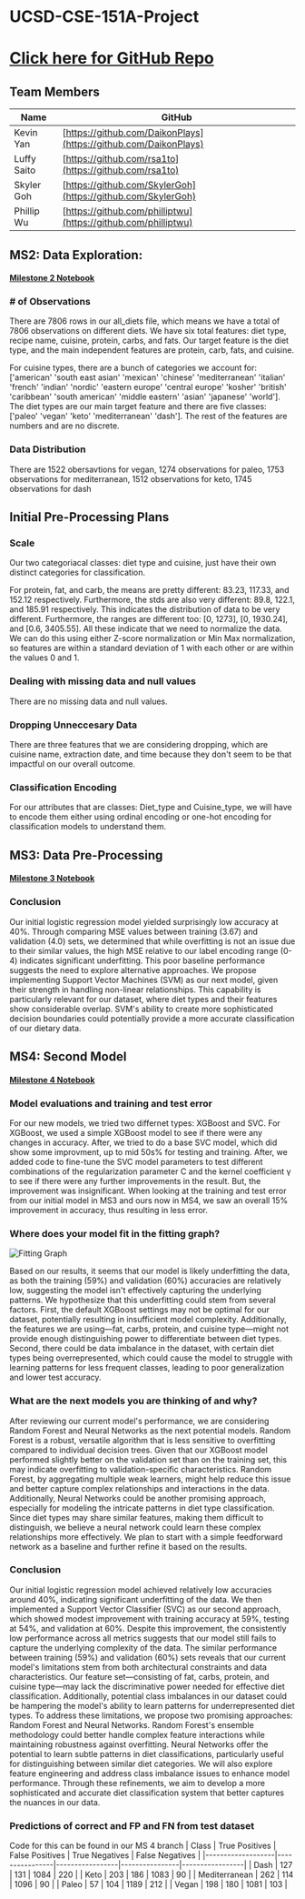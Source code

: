 # UCSD-CSE-151A-Project

# [Click here for GitHub Repo](https://github.com/DaikonPlays/diet-warriors/tree/main)

## Team Members
| Name | GitHub |
|------|--------|
| Kevin Yan   | [https://github.com/DaikonPlays](https://github.com/DaikonPlays)  |
| Luffy Saito | [https://github.com/rsa1to](https://github.com/rsa1to) |
| Skyler Goh  | [https://github.com/SkylerGoh](https://github.com/SkylerGoh) |
| Phillip Wu  | [https://github.com/philliptwu](https://github.com/philliptwu) |

## MS2: Data Exploration:
#### [Milestone 2 Notebook](https://github.com/DaikonPlays/diet-warriors/blob/Milestone2/src/data_exploration.ipynb)

### # of Observations

There are 7806 rows in our all_diets file, which means we have a total of 7806 observations on different diets. We have six total features: diet type, recipe name, cuisine, protein, carbs, and fats. Our target feature is the diet type, and the main independent features are protein, carb, fats, and cuisine.

For cuisine types, there are a bunch of categories we account for: ['american' 'south east asian' 'mexican' 'chinese' 'mediterranean'
'italian' 'french' 'indian' 'nordic' 'eastern europe' 'central europe'
'kosher' 'british' 'caribbean' 'south american' 'middle eastern' 'asian'
'japanese' 'world'].
The diet types are our main target feature and there are five classes: ['paleo' 'vegan' 'keto' 'mediterranean' 'dash'].
The rest of the features are numbers and are no discrete.

### Data Distribution

There are 1522 obersavtions for vegan, 1274 observations for paleo, 1753 observations for mediterranean, 1512 observations for keto, 1745 observations for dash

## Initial Pre-Processing Plans

### Scale

Our two categoriacal classes: diet type and cuisine, just have their own distinct categories for classification.

For protein, fat, and carb, the means are pretty different: 83.23, 117.33, and 152.12 respectively. Furthermore, the stds are also very different: 89.8, 122.1, and 185.91 respectively. This indicates the distribution of data to be very different. Furthermore, the ranges are different too: [0, 1273], [0, 1930.24], and [0.6, 3405.55]. All these indicate that we need to normalize the data. We can do this using either Z-score normalization or Min Max normalization, so features are within a standard deviation of 1 with each other or are within the values 0 and 1.

### Dealing with missing data and null values

There are no missing data and null values. 

### Dropping Unneccesary Data

There are three features that we are considering dropping, which are cuisine name, extraction date, and time because they don't seem to be that impactful on our overall outcome.

### Classification Encoding
For our attributes that are classes: Diet_type and Cuisine_type, we will have to encode them either using ordinal encoding or one-hot encoding for classification models to understand them.

## MS3: Data Pre-Processing
#### [Milestone 3 Notebook](https://github.com/DaikonPlays/diet-warriors/blob/Milestone3/src/diet_classifer.ipynb) 

### Conclusion
Our initial logistic regression model yielded surprisingly low accuracy at 40%. Through comparing MSE values between training (3.67) and validation (4.0) sets, we determined that while overfitting is not an issue due to their similar values, the high MSE relative to our label encoding range (0-4) indicates significant underfitting. This poor baseline performance suggests the need to explore alternative approaches. We propose implementing Support Vector Machines (SVM) as our next model, given their strength in handling non-linear relationships. This capability is particularly relevant for our dataset, where diet types and their features show considerable overlap. SVM's ability to create more sophisticated decision boundaries could potentially provide a more accurate classification of our dietary data.

## MS4: Second Model
#### [Milestone 4 Notebook](https://github.com/DaikonPlays/diet-warriors/blob/Milestone4/src/diet_classifer.ipynb) 

### Model evaluations and training and test error
For our new models, we tried two differnet types: XGBoost and SVC. For XGBoost, we used a simple XGBoost model to see if there were any changes in accuracy. After, we tried to do a base SVC model, which did show some improvment, up to mid 50s% for testing and training. After, we added code to fine-tune the SVC model parameters to test different combinations of the regularization parameter C and the kernel coefficient γ to see if there were any further improvements in the result. But, the improvement was insignificant. When looking at the training and test error from our initial model in MS3 and ours now in MS4, we saw an overall 15% improvement in accuracy, thus resulting in less error.

### Where does your model fit in the fitting graph? 

![Fitting Graph](https://github.com/DaikonPlays/diet-warriors/blob/Milestone4/graphs/svc_fitting_graph.png)

Based on our results, it seems that our model is likely underfitting the data, as both the training (59%) and validation (60%) accuracies are relatively low, suggesting the model isn't effectively capturing the underlying patterns. We hypothesize that this underfitting could stem from several factors. First, the default XGBoost settings may not be optimal for our dataset, potentially resulting in insufficient model complexity. Additionally, the features we are using—fat, carbs, protein, and cuisine type—might not provide enough distinguishing power to differentiate between diet types. Second, there could be data imbalance in the dataset, with certain diet types being overrepresented, which could cause the model to struggle with learning patterns for less frequent classes, leading to poor generalization and lower test accuracy.

### What are the next models you are thinking of and why?

After reviewing our current model's performance, we are considering Random Forest and Neural Networks as the next potential models. Random Forest is a robust, versatile algorithm that is less sensitive to overfitting compared to individual decision trees. Given that our XGBoost model performed slightly better on the validation set than on the training set, this may indicate overfitting to validation-specific characteristics. Random Forest, by aggregating multiple weak learners, might help reduce this issue and better capture complex relationships and interactions in the data. Additionally, Neural Networks could be another promising approach, especially for modeling the intricate patterns in diet type classification. Since diet types may share similar features, making them difficult to distinguish, we believe a neural network could learn these complex relationships more effectively. We plan to start with a simple feedforward network as a baseline and further refine it based on the results.

### Conclusion

Our initial logistic regression model achieved relatively low accuracies around 40%, indicating significant underfitting of the data. We then implemented a Support Vector Classifier (SVC) as our second approach, which showed modest improvement with training accuracy at 59%, testing at 54%, and validation at 60%. Despite this improvement, the consistently low performance across all metrics suggests that our model still fails to capture the underlying complexity of the data.
The similar performance between training (59%) and validation (60%) sets reveals that our current model's limitations stem from both architectural constraints and data characteristics. Our feature set—consisting of fat, carbs, protein, and cuisine type—may lack the discriminative power needed for effective diet classification. Additionally, potential class imbalances in our dataset could be hampering the model's ability to learn patterns for underrepresented diet types.
To address these limitations, we propose two promising approaches: Random Forest and Neural Networks. Random Forest's ensemble methodology could better handle complex feature interactions while maintaining robustness against overfitting. Neural Networks offer the potential to learn subtle patterns in diet classifications, particularly useful for distinguishing between similar diet categories. We will also explore feature engineering and address class imbalance issues to enhance model performance. Through these refinements, we aim to develop a more sophisticated and accurate diet classification system that better captures the nuances in our data.


### Predictions of correct and FP and FN from test dataset
Code for this can be found in our MS 4 branch
| Class            | True Positives | False Positives | True Negatives | False Negatives |
|-------------------|----------------|-----------------|----------------|-----------------|
| Dash             | 127            | 131             | 1084           | 220             |
| Keto             | 203            | 186             | 1083           | 90              |
| Mediterranean    | 262            | 114             | 1096           | 90              |
| Paleo            | 57             | 104             | 1189           | 212             |
| Vegan            | 198            | 180             | 1081           | 103             |
